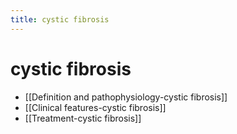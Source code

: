 ```yaml
---
title: cystic fibrosis
---
```

# cystic fibrosis
* [[Definition and pathophysiology-cystic fibrosis]]
* [[Clinical features-cystic fibrosis]]
* [[Treatment-cystic fibrosis]]
